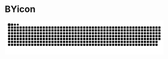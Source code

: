 # BYicon


<picture>
  <source media="(prefers-color-scheme: dark)" srcset="https://raw.githubusercontent.com/BYicon/BYicon/output/github-contribution-grid-snake-dark.svg">
  <source media="(prefers-color-scheme: light)" srcset="https://raw.githubusercontent.com/BYicon/BYicon/output/github-contribution-grid-snake.svg">
  <img alt="github contribution grid snake animation" src="https://raw.githubusercontent.com/BYicon/BYicon/output/github-contribution-grid-snake.svg">
</picture>

